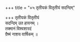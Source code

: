 +++
title = "०५ तृतीयकं वितृतीयं सदन्दिम्"

+++
तृतीयकं वितृतीयं  
सदन्दिम् उत हायनम् ।  
तक्मानं विश्वशारदं  
ग्रैष्मं नाशय वार्षिकम् ॥